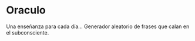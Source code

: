 # Oraculo
Una enseñanza para cada día... Generador aleatorio de frases que calan en el subconsciente.
